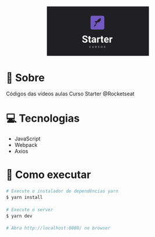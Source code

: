 <p align="center">
   <img src="https://github.com/WesleyxBZ/rockeseat-starter/blob/master/.github/logo.jpg" alt="Logo" width="280"/>
</p>

# :page_facing_up: Sobre
Códigos das vídeos aulas Curso Starter @Rocketseat

# :computer: Tecnologias
* JavaScript
* Webpack
* Axios

# :construction_worker: Como executar

```bash
# Execute o instalador de dependências yarn
$ yarn install

# Execute o server
$ yarn dev

# Abra http://localhost:8080/ no browser
```
